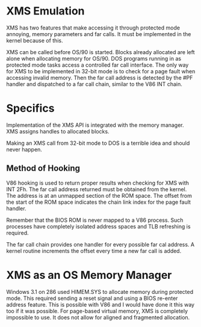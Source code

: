 # XMS Emulation

XMS has two features that make accessing it through protected mode annoying, memory parameters and far calls. It must be implemented in the kernel because of this.

XMS can be called before OS/90 is started. Blocks already allocated are left alone when allocating memory for OS/90. DOS programs running in as protected mode tasks access a controlled far call interface. The only way for XMS to be implemented in 32-bit mode is to check for a page fault when accessing invalid memory. Then the far call address is detected by the #PF handler and dispatched to a far call chain, similar to the V86 INT chain.

# Specifics

Implementation of the XMS API is integrated with the memory manager. XMS assigns handles to allocated blocks.

Making an XMS call from 32-bit mode to DOS is a terrible idea and should never happen.

## Method of Hooking

V86 hooking is used to return proper results when checking for XMS with INT 2Fh. The far call address returned must be obtained from the kernel. The address is at an unmapped section of the ROM space. The offset from the start of the ROM space indicates the chain link index for the page fault handler.

Remember that the BIOS ROM is never mapped to a V86 process. Such processes have completely isolated address spaces and TLB refreshing is required.

The far call chain provides one handler for every possible far cal address. A kernel routine increments the offset every time a new far call is added.

# XMS as an OS Memory Manager

Windows 3.1 on 286 used HIMEM.SYS to allocate memory during protected mode. This required sending a reset signal and using a BIOS re-enter address feature. This is possible with V86 and I would have done it this way too if it was possible. For page-based virtual memory, XMS is completely impossible to use. It does not allow for aligned and fragmented allocation.
